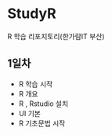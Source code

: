 # StudyR
R 학습 리포지토리(한가람IT 부산)

## 1일차
 - R 학습 시작
  - R 개요
  - R , Rstudio 설치
  - UI 기본
  - R 기초문법 시작

